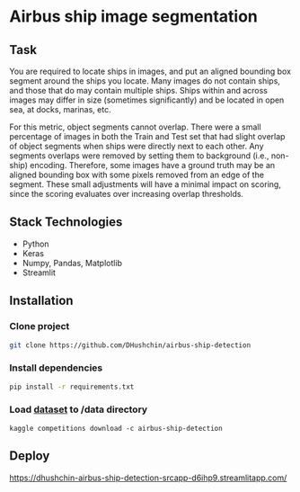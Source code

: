 # Airbus ship image segmentation

## Task
You are required to locate ships in images, and put an aligned bounding box segment around the ships you locate. Many images do not contain ships, and those that do may contain multiple ships. Ships within and across images may differ in size (sometimes significantly) and be located in open sea, at docks, marinas, etc.

For this metric, object segments cannot overlap. There were a small percentage of images in both the Train and Test set that had slight overlap of object segments when ships were directly next to each other. Any segments overlaps were removed by setting them to background (i.e., non-ship) encoding. Therefore, some images have a ground truth may be an aligned bounding box with some pixels removed from an edge of the segment. These small adjustments will have a minimal impact on scoring, since the scoring evaluates over increasing overlap thresholds.

## Stack Technologies

-   Python
-   Keras
-   Numpy, Pandas, Matplotlib
-   Streamlit

## Installation

### Clone project
```bash
git clone https://github.com/DHushchin/airbus-ship-detection
```

### Install dependencies
```bash
pip install -r requirements.txt
```

### Load [dataset](https://www.kaggle.com/competitions/airbus-ship-detection/data) to /data directory
```
kaggle competitions download -c airbus-ship-detection
```
## Deploy
https://dhushchin-airbus-ship-detection-srcapp-d6ihp9.streamlitapp.com/

